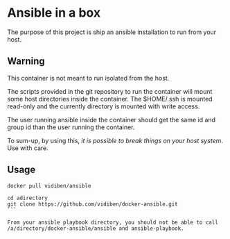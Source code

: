 # Ansible in a box

The purpose of this project is ship an ansible installation to run from your host.

## Warning

This container is not meant to run isolated from the host.

The scripts provided in the git repository to run the container will mount some host directories inside the container.
The $HOME/.ssh is mounted read-only and the currently directory is mounted with write access.

The user running ansible inside the container should get the same id and group id than the user running the container.

To sum-up, by using this, *it is possible to break things on your host system*. Use with care.

## Usage

```
docker pull vidiben/ansible

cd adirectory
git clone https://github.com/vidiben/docker-ansible.git
``̀

From your ansible playbook directory, you should not be able to call /a/directory/docker-ansible/ansible and ansible-playbook.
